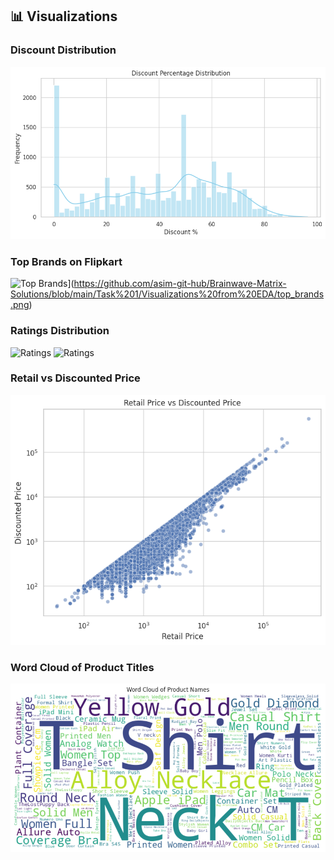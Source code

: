 
## 📊 Visualizations

### Discount Distribution
![Discount Distribution](https://github.com/asim-git-hub/Brainwave-Matrix-Solutions/blob/main/Task%201/Visualizations%20from%20EDA/discount_distribution.png)

### Top Brands on Flipkart
![Top Brands]([images/top_brands.png)](https://github.com/asim-git-hub/Brainwave-Matrix-Solutions/blob/main/Task%201/Visualizations%20from%20EDA/top_brands.png)

### Ratings Distribution
![Ratings]([images/ratings_distribution.png](https://github.com/asim-git-hub/Brainwave-Matrix-Solutions/blob/main/Task%201/Visualizations%20from%20EDA/ratings_distribution.png))
![Ratings]()

### Retail vs Discounted Price
![Retail vs Discounted Price](https://github.com/asim-git-hub/Brainwave-Matrix-Solutions/blob/main/Task%201/Visualizations%20from%20EDA/price_scatter.png)

### Word Cloud of Product Titles
![WordCloud](https://github.com/asim-git-hub/Brainwave-Matrix-Solutions/blob/main/Task%201/Visualizations%20from%20EDA/wordcloud_titles.png)
